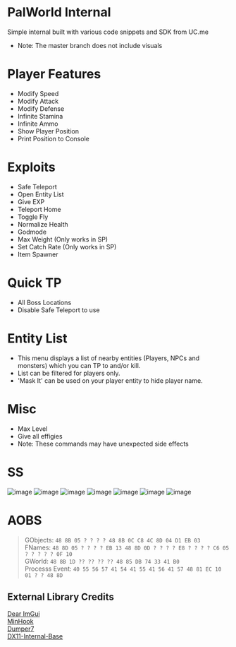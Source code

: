 # PalWorld Internal
Simple internal built with various code snippets and SDK from UC.me
- Note: The master branch does not include visuals

# Player Features
- Modify Speed
- Modify Attack
- Modify Defense
- Infinite Stamina
- Infinite Ammo
- Show Player Position
- Print Position to Console

# Exploits
- Safe Teleport
- Open Entity List
- Give EXP
- Teleport Home
- Toggle Fly
- Normalize Health
- Godmode
- Max Weight (Only works in SP)
- Set Catch Rate (Only works in SP)
- Item Spawner

# Quick TP
- All Boss Locations
- Disable Safe Teleport to use

# Entity List
- This menu displays a list of nearby entities (Players, NPCs and monsters) which you can TP to and/or kill.
- List can be filtered for players only.
- 'Mask It' can be used on your player entity to hide player name.

# Misc
- Max Level
- Give all effigies
- Note: These commands may have unexpected side effects

# SS
![image](https://github.com/NuLLxD/Pal-NetCrack-NuLL/assets/965358/7981786e-3ce2-400e-9e24-9df0eae7d0bb)
![image](https://github.com/NuLLxD/Pal-NetCrack-NuLL/assets/965358/0c573a6c-bc5f-4e24-a7f4-367d66ee5295)
![image](https://github.com/NuLLxD/Pal-NetCrack-NuLL/assets/965358/c1aa6ad5-7685-4c91-8fa9-c63073dfc47b)
![image](https://github.com/NuLLxD/Pal-NetCrack-NuLL/assets/965358/623b965b-6da6-4e81-816a-aeacb0cb98a6)
![image](https://github.com/NuLLxD/Pal-NetCrack-NuLL/assets/965358/a9acf19c-ab3f-4357-8a1b-10138ad3d98d)
![image](https://github.com/NuLLxD/Pal-NetCrack-NuLL/assets/965358/155a22ca-de04-45b7-94be-177b9f0f6aeb)
![image](https://github.com/NuLLxD/Pal-NetCrack-NuLL/assets/965358/61bc15fb-dbda-4d00-b1f7-2f7c32a47cb6)


# AOBS
> GObjects: `48 8B 05 ? ? ? ? 48 8B 0C C8 4C 8D 04 D1 EB 03`  
> FNames: `48 8D 05 ? ? ? ? EB 13 48 8D 0D ? ? ? ? E8 ? ? ? ? C6 05 ? ? ? ? ? 0F 10`  
> GWorld: `48 8B 1D ?? ?? ?? ?? 48 85 DB 74 33 41 B0`  
> Processs Event: `40 55 56 57 41 54 41 55 41 56 41 57 48 81 EC 10 01 ? ? 48 8D`

## External Library Credits
[Dear ImGui](https://github.com/ocornut/imgui)  
[MinHook](https://github.com/TsudaKageyu/minhook)  
[Dumper7](https://github.com/Encryqed/Dumper-7)  
[DX11-Internal-Base](https://github.com/NightFyre/DX11-ImGui-Internal-Hook)  
